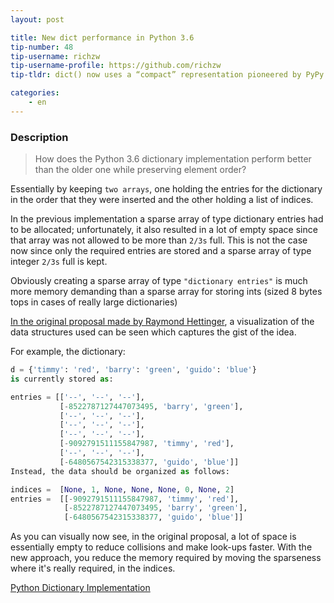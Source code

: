 ```yaml
---
layout: post

title: New dict performance in Python 3.6
tip-number: 48
tip-username: richzw
tip-username-profile: https://github.com/richzw
tip-tldr: dict() now uses a “compact” representation pioneered by PyPy

categories:
    - en
---
```


### Description

> How does the Python 3.6 dictionary implementation perform better than the older one while preserving element order?

Essentially by keeping `two arrays`, one holding the entries for the dictionary in the order that they were inserted and the 
other holding a list of indices.

In the previous implementation a sparse array of type dictionary entries had to be allocated; unfortunately, it also resulted 
in a lot of empty space since that array was not allowed to be more than `2/3s` full. This is not the case now since only the
required entries are stored and a sparse array of type integer `2/3s` full is kept.

Obviously creating a sparse array of type `"dictionary entries"` is much more memory demanding than a sparse array for 
storing ints (sized 8 bytes tops in cases of really large dictionaries)

[In the original proposal made by Raymond Hettinger](https://mail.python.org/pipermail/python-dev/2012-December/123028.html), a visualization of the data structures used can be seen which captures
the gist of the idea.

For example, the dictionary:

```python
d = {'timmy': 'red', 'barry': 'green', 'guido': 'blue'}
is currently stored as:

entries = [['--', '--', '--'],
           [-8522787127447073495, 'barry', 'green'],
           ['--', '--', '--'],
           ['--', '--', '--'],
           ['--', '--', '--'],
           [-9092791511155847987, 'timmy', 'red'],
           ['--', '--', '--'],
           [-6480567542315338377, 'guido', 'blue']]
Instead, the data should be organized as follows:

indices =  [None, 1, None, None, None, 0, None, 2]
entries =  [[-9092791511155847987, 'timmy', 'red'],
            [-8522787127447073495, 'barry', 'green'],
            [-6480567542315338377, 'guido', 'blue']]
```

As you can visually now see, in the original proposal, a lot of space is essentially empty to reduce collisions and make 
look-ups faster. With the new approach, you reduce the memory required by moving the sparseness where it's really required, 
in the indices.


[Python Dictionary Implementation](http://www.laurentluce.com/posts/python-dictionary-implementation/)
